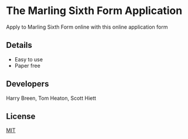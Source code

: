 # The Marling Sixth Form Application

Apply to Marling Sixth Form online with this online application form

## Details
- Easy to use
- Paper free

## Developers
Harry Breen, Tom Heaton, Scott Hiett

## License
[MIT](https://choosealicense.com/licenses/mit/)